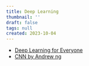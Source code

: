 ```yaml
---
title: Deep Learning
thumbnail: ''
draft: false
tags: null
created: 2023-10-04
---
```


* [Deep Learning for Everyone](Deep%20Learning%20for%20Everyone.md)
* [CNN by Andrew ng](CNN%20by%20Andrew%20ng.md)

